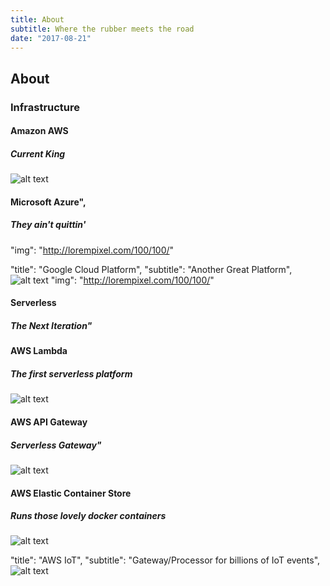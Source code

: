 ```yaml
---
title: About
subtitle: Where the rubber meets the road
date: "2017-08-21"
---
```


## About

### Infrastructure

#### Amazon AWS

##### Current King

![alt text](http://lorempixel.com/100/100/ "Logo Title Text 1")

#### Microsoft Azure",

##### They ain't quittin'

"img": "http://lorempixel.com/100/100/"

"title": "Google Cloud Platform",
"subtitle": "Another Great Platform",
![alt text](http://lorempixel.com/100/100/ "Logo Title Text 1")
"img": "http://lorempixel.com/100/100/"

#### Serverless

##### The Next Iteration"

#### AWS Lambda

##### The first serverless platform

![alt text](http://lorempixel.com/100/100/ "Logo Title Text 1")

#### AWS API Gateway

##### Serverless Gateway"

![alt text](http://lorempixel.com/100/100/ "Logo Title Text 1")

#### AWS Elastic Container Store

##### Runs those lovely docker containers

![alt text](http://lorempixel.com/100/100/ "Logo Title Text 1")

"title": "AWS IoT",
"subtitle": "Gateway/Processor for billions of IoT events",
![alt text](http://lorempixel.com/100/100/ "Logo Title Text 1")
